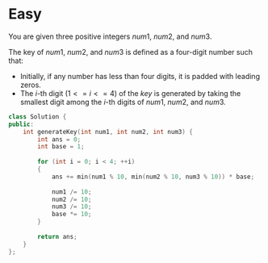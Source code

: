 # Easy

You are given three positive integers $num1$, $num2$, and $num3$.

The key of $num1$, $num2$, and $num3$ is defined as a four-digit number such that:

- Initially, if any number has less than four digits, it is padded with leading zeros.
- The $i$-th digit $(1 <= i <= 4)$ of the $key$ is generated by taking the smallest digit among the $i$-th digits of $num1$, $num2$, and $num3$.

```cpp
class Solution {
public:
    int generateKey(int num1, int num2, int num3) {
        int ans = 0;
        int base = 1;
        
        for (int i = 0; i < 4; ++i)
        {
            ans += min(num1 % 10, min(num2 % 10, num3 % 10)) * base;
            
            num1 /= 10;
            num2 /= 10;
            num3 /= 10;
            base *= 10;
        }
        
        return ans;
    }
};
```
